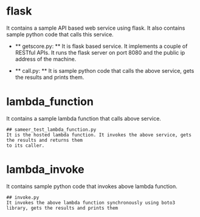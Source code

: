 # flask
It contains a sample API based web service using flask. It also contains sample python code that calls this service.

- ** getscore.py: ** It is flask based service. It implements a couple of RESTful APIs. It runs the flask server on port 8080 and the public ip address of the machine.
                
- ** call.py: ** It is sample python code that calls the above service, gets the results and prints them.

# lambda_function
It contains a sample lambda function that calls above service.

    ## sameer_test_lambda_function.py
    It is the hosted lambda function. It invokes the above service, gets the results and returns them 
    to its caller.

# lambda_invoke
It contains sample python code that invokes above lambda function.

    ## invoke.py
    It invokes the above lambda function synchronously using boto3 library, gets the results and prints them
